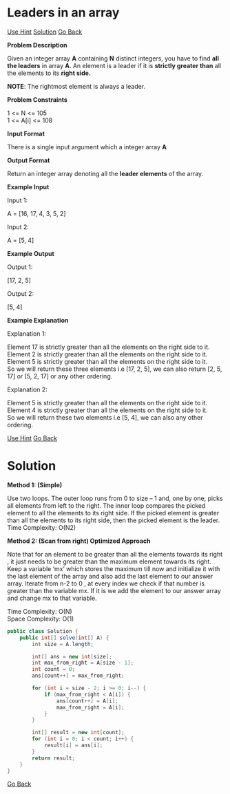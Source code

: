 #  Leaders in an array

[Use Hint](https://www.scaler.com/academy/mentee-dashboard/class/25458/homework/problems/11921/hints?navref=cl_pb_nv_tb)
[Solution](#Solution)
[Go Back](https://github.com/sahoog2/Preparation_Notes/blob/main/DSA/Array/2%20Problems.md)


**Problem Description**  

Given an integer array  **A**  containing  **N**  distinct integers, you have to find  **all the leaders**  in array  **A**. An element is a leader if it is  **strictly greater than**  all the elements to its  **right side.**  
  
**NOTE**: The rightmost element is always a leader.

  
  
**Problem Constraints**  

1 <= N <= 105  
1 <= A[i] <= 108

  
  
**Input Format**  

There is a single input argument which a integer array  **A**

  
  
**Output Format**  

Return an integer array denoting all the  **leader elements**  of the array.

  
  
**Example Input**  

Input 1:

 A = [16, 17, 4, 3, 5, 2]

Input 2:

 A = [5, 4]

  
  
**Example Output**  

Output 1:

[17, 2, 5]

Output 2:

[5, 4]

  
  
**Example Explanation**  

Explanation 1:

 Element 17 is strictly greater than all the elements on the right side to it.  
 Element 2 is strictly greater than all the elements on the right side to it.  
 Element 5 is strictly greater than all the elements on the right side to it.  
 So we will return these three elements i.e [17, 2, 5], we can also return [2, 5, 17] or [5, 2, 17] or any other ordering.

Explanation 2:

 Element 5 is strictly greater than all the elements on the right side to it.  
 Element 4 is strictly greater than all the elements on the right side to it.  
 So we will return these two elements i.e [5, 4], we can also any other ordering.

[Use Hint](https://www.scaler.com/academy/mentee-dashboard/class/25458/homework/problems/11921/hints?navref=cl_pb_nv_tb)
[Go Back](https://github.com/sahoog2/Preparation_Notes/blob/main/DSA/Array/2%20Problems.md)

# Solution
**Method 1: (Simple)**

Use two loops. The outer loop runs from 0 to size – 1 and, one by one, picks all elements from left to the right. The inner loop compares the picked element to all the elements to its right side. If the picked element is greater than all the elements to its right side, then the picked element is the leader.  
Time Complexity: O(N2)

**Method 2: (Scan from right) Optimized Approach**

Note that for an element to be greater than all the elements towards its right , it just needs to be greater than the maximum element towards its right.  
Keep a variable ‘mx’ which stores the maximum till now and initialize it with the last element of the array and also add the last element to our answer array. Iterate from n-2 to 0 , at every index we check if that number is greater than the variable mx. If it is we add the element to our answer array and change mx to that variable.

Time Complexity: O(N)  
Space Complexity: O(1)

```java
public class Solution {
    public int[] solve(int[] A) {
        int size = A.length;

        int[] ans = new int[size];
        int max_from_right = A[size - 1];
        int count = 0;
        ans[count++] = max_from_right;

        for (int i = size - 2; i >= 0; i--) {
            if (max_from_right < A[i]) {
                ans[count++] = A[i];
                max_from_right = A[i];
            }
        }

        int[] result = new int[count];
        for (int i = 0; i < count; i++) {
            result[i] = ans[i];
        }
        return result;
    }
}
```


[Go Back](https://github.com/sahoog2/Preparation_Notes/blob/main/DSA/Array/2%20Problems.md)
